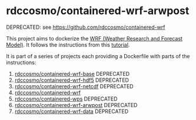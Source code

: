 # rdccosmo/containered-wrf-arwpost
DEPRECATED: see https://github.com/rdccosmo/containered-wrf

This project aims to dockerize the [WRF (Weather Research and Forecast Model)](http://www.wrf-model.org/index.php).
It follows the instructions from this [tutorial](http://www2.mmm.ucar.edu/wrf/OnLineTutorial/compilation_tutorial.php).

It is part of a series of projects each providing a Dockerfile with parts of the instructions:

1. [rdccosmo/containered-wrf-base](https://github.com/rdccosmo/containered-wrf-base) DEPRECATED
2. [rdccosmo/containered-wrf-hdf5](https://github.com/rdccosmo/containered-wrf-hdf5) DEPRECATED
3. [rdccosmo/containered-wrf-netcdf](https://github.com/rdccosmo/containered-wrf-netcdf) DEPRECATED
4. [rdccosmo/containered-wrf](https://github.com/rdccosmo/containered-wrf)
5. [rdccosmo/containered-wps](https://github.com/rdccosmo/containered-wps) DEPRECATED
6. [rdccosmo/containered-wrf-arwpost](https://github.com/rdccosmo/containered-wrf-arwpost) DEPRECATED
7. [rdccosmo/containered-wrf-data](https://github.com/rdccosmo/containered-wrf-data) DEPRECATED
